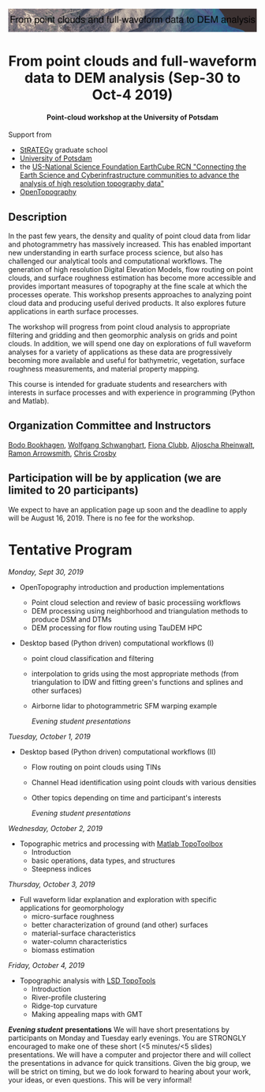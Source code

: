 ![PointCloudWorkshop-Oct2019](png/pozo_color_sca_label.png)

# <center>From point clouds and full-waveform data to DEM analysis (Sep-30 to Oct-4 2019) </center>
#### <center>Point-cloud workshop at the University of Potsdam</center>

Support from
- [StRATEGy](http://www.irtg-strategy.de/index/) graduate school
- [University of Potsdam](https://up-rs-esp.github.io/)
- the [US-National Science Foundation EarthCube RCN "Connecting the Earth Science and Cyberinfrastructure communities to advance the analysis of high resolution topography data"](https://www.nsf.gov/awardsearch/showAward?AWD_ID=1642611&HistoricalAwards=false)
- [OpenTopography](https://opentopography.org/)

## Description
In the past few years, the density and quality of point cloud data from lidar and photogrammetry has massively increased. This has enabled important new understanding in earth surface process science, but also has challenged our analytical tools and computational workflows. The generation of high resolution Digital Elevation Models, flow routing on point clouds, and surface roughness estimation has become more accessible and provides important measures of topography at the fine scale at which the processes operate.  This workshop presents approaches to analyzing point cloud data and producing useful derived products. It also explores future applications in earth surface processes.

The workshop will progress from point cloud analysis to appropriate filtering and gridding and then geomorphic analysis on grids and point clouds. In addition, we will spend one day on explorations of full waveform analyses for a variety of applications as these data are progressively becoming more available and useful for bathymetric, vegetation, surface roughness measurements, and material property mapping.

This course is intended for graduate students and researchers with interests in surface processes and with experience in programming (Python and Matlab).

## Organization Committee and Instructors
[Bodo Bookhagen](https://bodobookhagen.github.io/), [Wolfgang Schwanghart](https://topotoolbox.wordpress.com/), [Fiona Clubb](https://fclubb.github.io/), [Aljoscha Rheinwalt](https://github.com/Rheinwalt), [Ramon Arrowsmith](https://www.public.asu.edu/~arrows/), [Chris Crosby](https://connect.unavco.org/display/per508132)

## Participation will be by application (we are limited to 20 participants)
We expect to have an application page up soon and the deadline to apply will be August 16, 2019. There is no fee for the workshop.

# Tentative Program
*Monday, Sept 30, 2019*
- OpenTopography introduction and production implementations
  - Point cloud selection and review of basic processiing workflows
  - DEM processing using neighborhood and triangulation methods to produce DSM and DTMs
  - DEM processing for flow routing using TauDEM HPC

- Desktop based (Python driven) computational workflows (I)
  - point cloud classification and filtering
  - interpolation to grids using the most appropriate methods (from triangulation to IDW and fitting green's functions and splines and other surfaces)
  - Airborne lidar to photogrammetric SFM warping example

  	*Evening student presentations*

*Tuesday, October 1, 2019*
- Desktop based (Python driven) computational workflows (II)
  - Flow routing on point clouds using TINs
  - Channel Head identification using point clouds with various densities
  - Other topics depending on time and participant's interests

	*Evening student presentations*

*Wednesday, October 2, 2019*
- Topographic metrics and processing with [Matlab TopoToolbox](https://topotoolbox.wordpress.com/)
  - Introduction
  - basic operations, data types, and structures
  - Steepness indices

*Thursday, October 3, 2019*
- Full waveform lidar explanation and exploration with specific applications for geomorphology
   - micro-surface roughness
   - better characterization of ground (and other) surfaces
   - material-surface characteristics
   - water-column characteristics
   - biomass estimation

*Friday, October 4, 2019*
- Topographic analysis with [LSD TopoTools](https://lsdtopotools.github.io/)
  - Introduction
  - River-profile clustering
  - Ridge-top curvature
  - Making appealing maps with GMT

***Evening student*** **presentations**
We will have short presentations by participants on Monday and Tuesday early evenings. You are STRONGLY encouraged to make one of these short (<5 minutes/<5 slides) presentations. We will have a computer and projector there and will collect the presentations in advance for quick transitions. Given the big group, we will be strict on timing, but we do look forward to hearing about your work, your ideas, or even questions. This will be very informal! 
